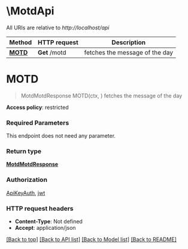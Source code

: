 # \MotdApi

All URIs are relative to *http://localhost/api*

Method | HTTP request | Description
------------- | ------------- | -------------
[**MOTD**](MotdApi.md#MOTD) | **Get** /motd | fetches the message of the day


# **MOTD**
> MotdMotdResponse MOTD(ctx, )
fetches the message of the day

**Access policy**: restricted

### Required Parameters
This endpoint does not need any parameter.

### Return type

[**MotdMotdResponse**](motd.motdResponse.md)

### Authorization

[ApiKeyAuth](../README.md#ApiKeyAuth), [jwt](../README.md#jwt)

### HTTP request headers

 - **Content-Type**: Not defined
 - **Accept**: application/json

[[Back to top]](#) [[Back to API list]](../README.md#documentation-for-api-endpoints) [[Back to Model list]](../README.md#documentation-for-models) [[Back to README]](../README.md)

